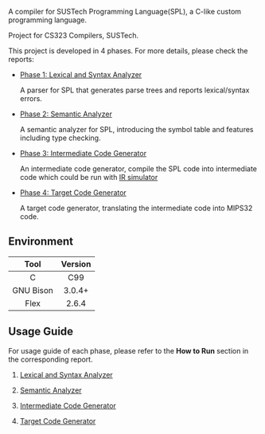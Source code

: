 A compiler for SUSTech Programming Language(SPL), a C-like custom programming language.

Project for CS323 Compilers, SUSTech.

This project is developed in 4 phases. For more details, please check the reports:

- [Phase 1: Lexical and Syntax Analyzer](https://github.com/GuTaoZi/SPL_Parser/blob/main/Phase_1/report/Phase1.pdf)

  A parser for SPL that generates parse trees and reports lexical/syntax errors. 

- [Phase 2: Semantic Analyzer](https://github.com/GuTaoZi/SPL_Parser/blob/main/Phase_2/report/Phase2.pdf)

  A semantic analyzer for SPL, introducing the symbol table and features including type checking.

- [Phase 3: Intermediate Code Generator](https://github.com/GuTaoZi/SPL_Parser/blob/main/Phase_3/report/Phase3.pdf)

  An intermediate code generator, compile the SPL code into intermediate code which could be run with [IR simulator](https://github.com/GuTaoZi/SPL_Parser/blob/main/Phase_3/irsim_linux-x86_64.zip)

- [Phase 4: Target Code Generator](https://github.com/GuTaoZi/SPL_Parser/blob/main/Phase_4/report/Phase4.pdf)

  A target code generator, translating the intermediate code into MIPS32 code.

## Environment

|   Tool    | Version |
| :-------: | :-----: |
|     C     |   C99   |
| GNU Bison | 3.0.4+  |
|   Flex    |  2.6.4  |

## Usage Guide

For usage guide of each phase, please refer to the **How to Run** section in the corresponding report.

1. [Lexical and Syntax Analyzer](https://github.com/GuTaoZi/SPL_Parser/blob/main/Phase_1/report/Phase1.pdf)

2. [Semantic Analyzer](https://github.com/GuTaoZi/SPL_Parser/blob/main/Phase_2/report/Phase2.pdf)

3. [Intermediate Code Generator](https://github.com/GuTaoZi/SPL_Parser/blob/main/Phase_3/report/Phase3.pdf)

4. [Target Code Generator](https://github.com/GuTaoZi/SPL_Parser/blob/main/Phase_4/report/Phase4.pdf)